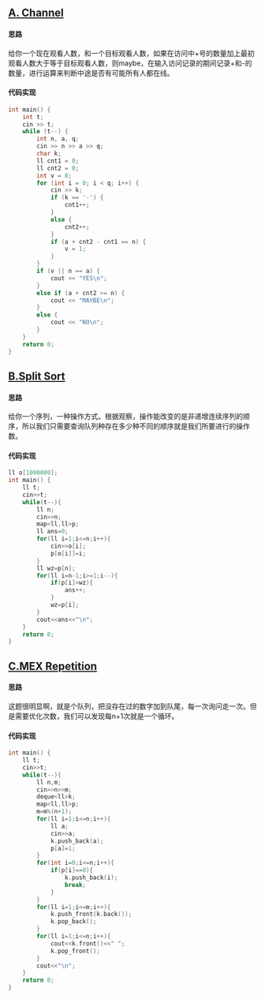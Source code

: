 ## [A. Channel](https://codeforces.com/contest/1863/problem/A)

#### 思路

​	给你一个现在观看人数，和一个目标观看人数，如果在访问中+号的数量加上最初观看人数大于等于目标观看人数，则maybe，在输入访问记录的期间记录+和-的数量，进行运算来判断中途是否有可能所有人都在线。

#### 代码实现

~~~c++
int main() {
    int t;
    cin >> t;
    while (t--) {
        int n, a, q;
        cin >> n >> a >> q;
        char k;
        ll cnt1 = 0;
        ll cnt2 = 0;
        int v = 0;
        for (int i = 0; i < q; i++) {
            cin >> k;
            if (k == '-') {
                cnt1++;
            }
            else {
                cnt2++;
            }
            if (a + cnt2 - cnt1 == n) {
                v = 1;
            }
        }
        if (v || n == a) {
            cout << "YES\n";
        }
        else if (a + cnt2 >= n) {
            cout << "MAYBE\n";
        }
        else {
            cout << "NO\n";
        }
    }
    return 0;
}
~~~

## [B.Split Sort](https://codeforces.com/contest/1863/problem/B)

#### 思路

​	给你一个序列，一种操作方式。根据观察，操作能改变的是非递增连续序列的顺序，所以我们只需要查询队列种存在多少种不同的顺序就是我们所要进行的操作数。

#### 代码实现

~~~c++
ll o[1000000];
int main() {
    ll t;
    cin>>t;
    while(t--){
        ll n;
        cin>>n;
        map<ll,ll>p;
        ll ans=0;
        for(ll i=1;i<=n;i++){
            cin>>o[i];
            p[o[i]]=i;
        }
        ll wz=p[n];
        for(ll i=n-1;i>=1;i--){
            if(p[i]>wz){
                ans++;
            }
            wz=p[i];
        }
        cout<<ans<<"\n";
    }   
    return 0;
}
~~~

## [C.MEX Repetition](https://codeforces.com/contest/1863/problem/C)

#### 思路

​	这题很明显啊，就是个队列，把没存在过的数字加到队尾，每一次询问走一次。但是需要优化次数，我们可以发现每n+1次就是一个循环。

#### 代码实现

~~~c++
int main() {
    ll t;
    cin>>t;
    while(t--){
        ll n,m;
        cin>>n>>m;
        deque<ll>k;
        map<ll,ll>p;
        m=m%(n+1);
        for(ll i=1;i<=n;i++){
            ll a;
            cin>>a;
            k.push_back(a);
            p[a]=1;
        }
        for(int i=0;i<=n;i++){
            if(p[i]==0){
                k.push_back(i);
                break;
            }
        }
        for(ll i=1;i<=m;i++){
            k.push_front(k.back());
            k.pop_back();
        }
        for(ll i=1;i<=n;i++){
            cout<<k.front()<<" ";
            k.pop_front(); 
        }
        cout<<"\n";
    }   
    return 0;
}
~~~

